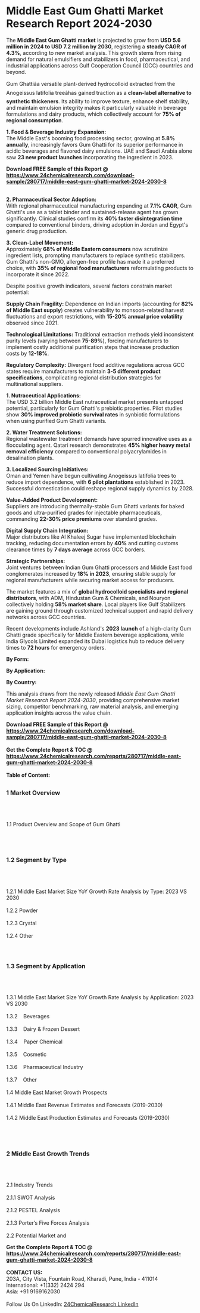 <h1>Middle East Gum Ghatti Market Research Report 2024-2030</h1><p>The <strong>Middle East Gum Ghatti market</strong> is projected to grow from <strong>USD 5.6 million in 2024 to USD 7.2 million by 2030</strong>, registering a <strong>steady CAGR of 4.3%</strong>, according to new market analysis. This growth stems from rising demand for natural emulsifiers and stabilizers in food, pharmaceutical, and industrial applications across Gulf Cooperation Council (GCC) countries and beyond.</p><p>Gum Ghattiâa versatile plant-derived hydrocolloid extracted from the Anogeissus latifolia treeâhas gained traction as a <strong>clean-label alternative to synthetic thickeners</strong>. Its ability to improve texture, enhance shelf stability, and maintain emulsion integrity makes it particularly valuable in beverage formulations and dairy products, which collectively account for <strong>75% of regional consumption</strong>.</p><p><strong>1. Food &amp; Beverage Industry Expansion:</strong><br>
The Middle East's booming food processing sector, growing at <strong>5.8% annually</strong>, increasingly favors Gum Ghatti for its superior performance in acidic beverages and flavored dairy emulsions. UAE and Saudi Arabia alone saw <strong>23 new product launches</strong> incorporating the ingredient in 2023.</p><div><b>Download FREE Sample of this Report @ 
            <a href="https://www.24chemicalresearch.com/download-sample/280717/middle-east-gum-ghatti-market-2024-2030-8">
            https://www.24chemicalresearch.com/download-sample/280717/middle-east-gum-ghatti-market-2024-2030-8</a></b></div><br><p><strong>2. Pharmaceutical Sector Adoption:</strong><br>
With regional pharmaceutical manufacturing expanding at <strong>7.1% CAGR</strong>, Gum Ghatti's use as a tablet binder and sustained-release agent has grown significantly. Clinical studies confirm its <strong>40% faster disintegration time</strong> compared to conventional binders, driving adoption in Jordan and Egypt's generic drug production.</p><p><strong>3. Clean-Label Movement:</strong><br>
Approximately <strong>68% of Middle Eastern consumers</strong> now scrutinize ingredient lists, prompting manufacturers to replace synthetic stabilizers. Gum Ghatti's non-GMO, allergen-free profile has made it a preferred choice, with <strong>35% of regional food manufacturers</strong> reformulating products to incorporate it since 2022.</p><p>Despite positive growth indicators, several factors constrain market potential:</p><p><strong>Supply Chain Fragility:</strong> Dependence on Indian imports (accounting for <strong>82% of Middle East supply</strong>) creates vulnerability to monsoon-related harvest fluctuations and export restrictions, with <strong>15-20% annual price volatility</strong> observed since 2021.</p><p><strong>Technological Limitations:</strong> Traditional extraction methods yield inconsistent purity levels (varying between <strong>75-89%</strong>), forcing manufacturers to implement costly additional purification steps that increase production costs by <strong>12-18%</strong>.</p><p><strong>Regulatory Complexity:</strong> Divergent food additive regulations across GCC states require manufacturers to maintain <strong>3-5 different product specifications</strong>, complicating regional distribution strategies for multinational suppliers.</p><p><strong>1. Nutraceutical Applications:</strong><br>
The USD 3.2 billion Middle East nutraceutical market presents untapped potential, particularly for Gum Ghatti's prebiotic properties. Pilot studies show <strong>30% improved probiotic survival rates</strong> in synbiotic formulations when using purified Gum Ghatti variants.</p><p><strong>2. Water Treatment Solutions:</strong><br>
Regional wastewater treatment demands have spurred innovative uses as a flocculating agent. Qatari research demonstrates <strong>45% higher heavy metal removal efficiency</strong> compared to conventional polyacrylamides in desalination plants.</p><p><strong>3. Localized Sourcing Initiatives:</strong><br>
Oman and Yemen have begun cultivating Anogeissus latifolia trees to reduce import dependence, with <strong>6 pilot plantations</strong> established in 2023. Successful domestication could reshape regional supply dynamics by 2028.</p><p><strong>Value-Added Product Development:</strong><br>
    Suppliers are introducing thermally-stable Gum Ghatti variants for baked goods and ultra-purified grades for injectable pharmaceuticals, commanding <strong>22-30% price premiums</strong> over standard grades.</p><p><strong>Digital Supply Chain Integration:</strong><br>
    Major distributors like Al Khaleej Sugar have implemented blockchain tracking, reducing documentation errors by <strong>40%</strong> and cutting customs clearance times by <strong>7 days average</strong> across GCC borders.</p><p><strong>Strategic Partnerships:</strong><br>
    Joint ventures between Indian Gum Ghatti processors and Middle East food conglomerates increased by <strong>18% in 2023</strong>, ensuring stable supply for regional manufacturers while securing market access for producers.</p><p>The market features a mix of <strong>global hydrocolloid specialists and regional distributors</strong>, with ADM, Hindustan Gum &amp; Chemicals, and Nouryon collectively holding <strong>58% market share</strong>. Local players like Gulf Stabilizers are gaining ground through customized technical support and rapid delivery networks across GCC countries.</p><p>Recent developments include Ashland's <strong>2023 launch</strong> of a high-clarity Gum Ghatti grade specifically for Middle Eastern beverage applications, while India Glycols Limited expanded its Dubai logistics hub to reduce delivery times to <strong>72 hours</strong> for emergency orders.</p><p><strong>By Form:</strong></p><p><strong>By Application:</strong></p><p><strong>By Country:</strong></p><p>This analysis draws from the newly released <em>Middle East Gum Ghatti Market Research Report 2024-2030</em>, providing comprehensive market sizing, competitor benchmarking, raw material analysis, and emerging application insights across the value chain.</p><div><b>Download FREE Sample of this Report @ 
            <a href="https://www.24chemicalresearch.com/download-sample/280717/middle-east-gum-ghatti-market-2024-2030-8">
            https://www.24chemicalresearch.com/download-sample/280717/middle-east-gum-ghatti-market-2024-2030-8</a></b></div><br><div><b>Get the Complete Report & TOC @ 
            <a href="https://www.24chemicalresearch.com/reports/280717/middle-east-gum-ghatti-market-2024-2030-8">
            https://www.24chemicalresearch.com/reports/280717/middle-east-gum-ghatti-market-2024-2030-8</a></b></div><br>
            <b>Table of Content:</b><p><h2><span style="font-size:16px"><strong>1 Market Overview&nbsp;&nbsp; &nbsp;</strong></span></h2><br />
<br />
<p>1.1 Product Overview and Scope of Gum Ghatti&nbsp;</p><br />
<br />
<h2><strong><span style="font-size:16px">1.2 Segment by Type&nbsp;&nbsp; &nbsp;</span></strong></h2><br />
<br />
<p>1.2.1 Middle East Market Size YoY Growth Rate Analysis by Type: 2023 VS 2030&nbsp;&nbsp; &nbsp;<br /><br />
1.2.2 Powder&nbsp;&nbsp; &nbsp;<br /><br />
1.2.3 Crystal<br /><br />
1.2.4 Other<br /><br />
<br />
<h2><span style="font-size:16px"><strong>1.3 Segment by Application&nbsp;&nbsp;</strong></span></h2><br />
<br />
<p>1.3.1 Middle East Market Size YoY Growth Rate Analysis by Application: 2023 VS 2030&nbsp;&nbsp; &nbsp;<br /><br />
1.3.2&nbsp;&nbsp; &nbsp;Beverages<br /><br />
1.3.3&nbsp;&nbsp; &nbsp;Dairy & Frozen Dessert<br /><br />
1.3.4&nbsp;&nbsp; &nbsp;Paper Chemical<br /><br />
1.3.5&nbsp;&nbsp; &nbsp;Cosmetic<br /><br />
1.3.6&nbsp;&nbsp; &nbsp;Pharmaceutical Industry<br /><br />
1.3.7&nbsp;&nbsp; &nbsp;Other<br /><br />
1.4 Middle East Market Growth Prospects&nbsp;&nbsp; &nbsp;<br /><br />
1.4.1 Middle East Revenue Estimates and Forecasts (2019-2030)&nbsp;&nbsp; &nbsp;<br /><br />
1.4.2 Middle East Production Estimates and Forecasts (2019-2030)&nbsp;&nbsp;</p><br />
<br />
<h2><span style="font-size:16px"><strong>2 Middle East Growth Trends&nbsp;&nbsp; &nbsp;</strong></span></h2><br />
<br />
<p>2.1 Industry Trends&nbsp;&nbsp; &nbsp;<br /><br />
2.1.1 SWOT Analysis&nbsp;&nbsp; &nbsp;<br /><br />
2.1.2 PESTEL Analysis&nbsp;&nbsp; &nbsp;<br /><br />
2.1.3 Porter&rsquo;s Five Forces Analysis&nbsp;&nbsp; &nbsp;<br /><br />
2.2 Potential Market and </p><div><b>Get the Complete Report & TOC @ 
            <a href="https://www.24chemicalresearch.com/reports/280717/middle-east-gum-ghatti-market-2024-2030-8">
            https://www.24chemicalresearch.com/reports/280717/middle-east-gum-ghatti-market-2024-2030-8</a></b></div><br><b>CONTACT US:</b><br>
            203A, City Vista, Fountain Road, Kharadi, Pune, India - 411014<br>
            International: +1(332) 2424 294<br>
            Asia: +91 9169162030 <br><br>
            Follow Us On LinkedIn: <a href="https://www.linkedin.com/company/24chemicalresearch/">24ChemicalResearch LinkedIn</a>